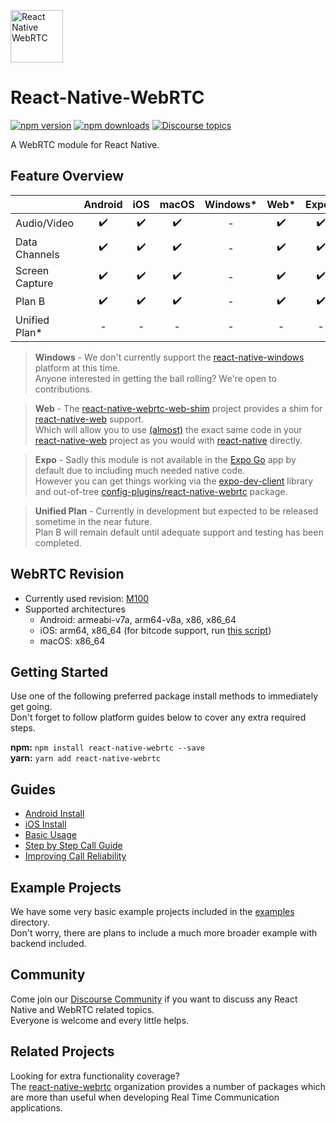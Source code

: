 [<img src="https://avatars.githubusercontent.com/u/42463376" alt="React Native WebRTC" style="height: 6em;" />](https://github.com/react-native-webrtc/react-native-webrtc)

# React-Native-WebRTC

[![npm version](https://img.shields.io/npm/v/react-native-webrtc)](https://www.npmjs.com/package/react-native-webrtc)
[![npm downloads](https://img.shields.io/npm/dm/react-native-webrtc)](https://www.npmjs.com/package/react-native-webrtc)
[![Discourse topics](https://img.shields.io/discourse/topics?server=https%3A%2F%2Freact-native-webrtc.discourse.group%2F)](https://react-native-webrtc.discourse.group/)

A WebRTC module for React Native.

## Feature Overview

|  | Android | iOS | macOS | Windows* | Web* | Expo* |
| :------------- | :-------------: | :-------------: | :-------------: | :-------------: | :-------------: | :-------------: |
| Audio/Video | :heavy_check_mark: | :heavy_check_mark: | :heavy_check_mark: | - | :heavy_check_mark: | :heavy_check_mark: |
| Data Channels | :heavy_check_mark: | :heavy_check_mark: | :heavy_check_mark: | - | :heavy_check_mark: | :heavy_check_mark: |
| Screen Capture | :heavy_check_mark: | :heavy_check_mark: | :heavy_check_mark: | - | :heavy_check_mark: | :heavy_check_mark: |
| Plan B | :heavy_check_mark: | :heavy_check_mark: | :heavy_check_mark: | - | :heavy_check_mark: | :heavy_check_mark: |
| Unified Plan* | - | - | - | - | - | - |

> **Windows** - We don't currently support the [react-native-windows](https://github.com/microsoft/react-native-windows) platform at this time.  
Anyone interested in getting the ball rolling? We're open to contributions.

> **Web** - The [react-native-webrtc-web-shim](https://github.com/react-native-webrtc/react-native-webrtc-web-shim) project provides a shim for [react-native-web](https://github.com/necolas/react-native-web) support.  
Which will allow you to use [(almost)](https://github.com/react-native-webrtc/react-native-webrtc-web-shim/tree/main#setup) the exact same code in your [react-native-web](https://github.com/necolas/react-native-web) project as you would with [react-native](https://reactnative.dev/) directly.  

> **Expo** - Sadly this module is not available in the [Expo Go](https://expo.dev/client) app by default due to including much needed native code.  
However you can get things working via the [expo-dev-client](https://docs.expo.dev/development/getting-started/) library and out-of-tree [config-plugins/react-native-webrtc](https://github.com/expo/config-plugins/tree/master/packages/react-native-webrtc) package.  

> **Unified Plan** - Currently in development but expected to be released sometime in the near future.  
Plan B will remain default until adequate support and testing has been completed.  

## WebRTC Revision

* Currently used revision: [M100](https://github.com/jitsi/webrtc/releases/tag/v100.0.0)
* Supported architectures
  * Android: armeabi-v7a, arm64-v8a, x86, x86_64
  * iOS: arm64, x86_64 (for bitcode support, run [this script](./tools/downloadBitcode.sh))
  * macOS: x86_64

## Getting Started

Use one of the following preferred package install methods to immediately get going.  
Don't forget to follow platform guides below to cover any extra required steps.  

**npm:** `npm install react-native-webrtc --save`  
**yarn:** `yarn add react-native-webrtc`  

## Guides

- [Android Install](./Documentation/AndroidInstallation.md)
- [iOS Install](./Documentation/iOSInstallation.md)
- [Basic Usage](./Documentation/BasicUsage.md)
- [Step by Step Call Guide](./Documentation/CallGuide.md)
- [Improving Call Reliability](./Documentation/ImprovingCallReliability.md)

## Example Projects

We have some very basic example projects included in the [examples](./examples) directory.  
Don't worry, there are plans to include a much more broader example with backend included.  

## Community

Come join our [Discourse Community](https://react-native-webrtc.discourse.group/) if you want to discuss any React Native and WebRTC related topics.  
Everyone is welcome and every little helps.  

## Related Projects

Looking for extra functionality coverage?  
The [react-native-webrtc](https://github.com/react-native-webrtc) organization provides a number of packages which are more than useful when developing Real Time Communication applications.  